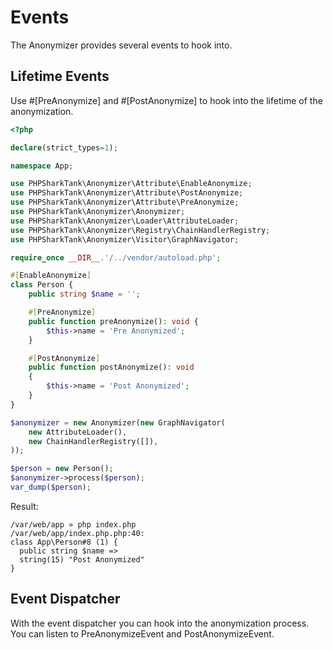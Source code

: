 # Events
The Anonymizer provides several events to hook into.

## Lifetime Events
Use #[PreAnonymize] and #[PostAnonymize] to hook into the lifetime of the anonymization.

```php
<?php

declare(strict_types=1);

namespace App;

use PHPSharkTank\Anonymizer\Attribute\EnableAnonymize;
use PHPSharkTank\Anonymizer\Attribute\PostAnonymize;
use PHPSharkTank\Anonymizer\Attribute\PreAnonymize;
use PHPSharkTank\Anonymizer\Anonymizer;
use PHPSharkTank\Anonymizer\Loader\AttributeLoader;
use PHPSharkTank\Anonymizer\Registry\ChainHandlerRegistry;
use PHPSharkTank\Anonymizer\Visitor\GraphNavigator;

require_once __DIR__.'/../vendor/autoload.php';

#[EnableAnonymize]
class Person {
    public string $name = '';

    #[PreAnonymize]
    public function preAnonymize(): void {
        $this->name = 'Pre Anonymized';
    }

    #[PostAnonymize]
    public function postAnonymize(): void
    {
        $this->name = 'Post Anonymized';
    }
}

$anonymizer = new Anonymizer(new GraphNavigator(
    new AttributeLoader(),
    new ChainHandlerRegistry([]),
));

$person = new Person();
$anonymizer->process($person);
var_dump($person);
```
Result:
```
/var/web/app » php index.php
/var/web/app/index.php.php:40:
class App\Person#8 (1) {
  public string $name =>
  string(15) "Post Anonymized"
}
```

## Event Dispatcher
With the event dispatcher you can hook into the anonymization process. You can listen to PreAnonymizeEvent and PostAnonymizeEvent.

